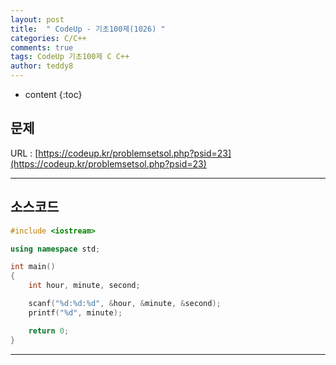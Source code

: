 ```yaml
---
layout: post   
title:  " CodeUp - 기초100제(1026) "
categories: C/C++
comments: true
tags: CodeUp 기초100제 C C++
author: teddy8  
---
```

* content
{:toc}

## 문제
URL : [https://codeup.kr/problemsetsol.php?psid=23](https://codeup.kr/problemsetsol.php?psid=23)

---

## 소스코드
``` cpp
#include <iostream>

using namespace std;

int main()
{
	int hour, minute, second;

	scanf("%d:%d:%d", &hour, &minute, &second);
	printf("%d", minute);

	return 0;
}
```

---
